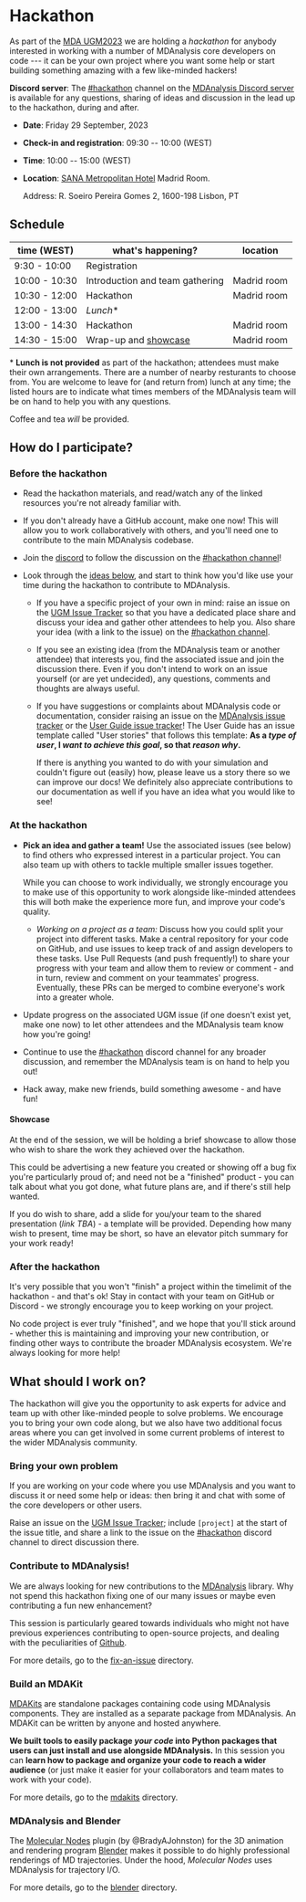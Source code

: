 # Hackathon

As part of the [MDA
UGM2023](https://www.mdanalysis.org/pages/ugm2023/) we are holding a
*hackathon* for anybody interested in working with a number of
MDAnalysis core developers on code --- it can be your own project
where you want some help or start building something amazing with a
few like-minded hackers!

**Discord server**: The [#hackathon][hackathon-channel] channel on the 
[MDAnalysis Discord server][discord] is available for any questions, 
sharing of ideas and discussion in the lead up to 
the hackathon, during and after.

* **Date**: Friday 29 September, 2023
* **Check-in and registration**: 09:30 -- 10:00 (WEST)
* **Time**: 10:00 -- 15:00 (WEST)
* **Location**: [SANA Metropolitan
  Hotel](https://www.sanahotels.com/en/hotel/sana-metropolitan/)
  Madrid Room. 
  
  Address: R. Soeiro Pereira Gomes 2, 1600-198 Lisbon, PT
  
## Schedule 

| time (WEST)   | what's happening?                |  location   |
|---------------|----------------------------------|-------------|
| 9:30 - 10:00  | Registration                     |             |
| 10:00 - 10:30 | Introduction and team gathering  | Madrid room |
| 10:30 - 12:00 | Hackathon                        | Madrid room |
| 12:00 - 13:00 | *Lunch*\*                        |             |
| 13:00 - 14:30 | Hackathon                        | Madrid room |
| 14:30 - 15:00 | Wrap-up and [showcase](#showcase)| Madrid room |

\* **Lunch is not provided** as part of the hackathon; attendees must 
make their own arrangements. There are a number of nearby resturants 
to choose from. You are welcome to leave for (and return from) lunch 
at any time; the listed hours are to indicate what times members 
of the MDAnalysis team will be on hand to help you with any 
questions. 

Coffee and tea *will* be provided. 



## How do I participate?
### Before the hackathon
 - Read the hackathon materials, and read/watch any of the linked
   resources you're not already familiar with.
   
 - If you don't already have a GitHub account, make one now! This
   will allow you to work collaboratively with others, and you'll need
   one to contribute to the main MDAnalysis codebase.
 - Join the [discord][] to follow the discussion on the
   [#hackathon channel][hackathon-channel]!
 - Look through the [ideas below](#What-should-I-work-on?), and start
   to think how you'd like use your time during the hackathon to
   contribute to MDAnalysis.
   - If you have a specific project of your own in mind: raise an issue
     on the [UGM Issue Tracker][issue-tracker] so that you have a
     dedicated place share and discuss your idea and gather other
     attendees to help you. Also share your idea (with a link to the
     issue) on the [#hackathon channel][hackathon-channel].
   - If you see an existing idea (from the MDAnalysis team or another
     attendee) that interests you, find the associated issue and join
     the discussion there. Even if you don't intend to work on an
     issue yourself (or are yet undecided), any questions, comments
     and thoughts are always useful.
   - If you have suggestions or complaints about MDAnalysis code
     or documentation, consider raising an issue on the
     [MDAnalysis issue tracker](https://github.com/MDAnalysis/mdanalysis/issues)
     or the [User Guide issue tracker](https://github.com/MDAnalysis/UserGuide/issues)!
     The User Guide has an issue template called "User stories"
     that follows this template:
     **As a *type of user*, I *want to achieve this goal*,
     so that *reason why*.**
     
     If there is anything you wanted to do with your simulation
     and couldn't figure out (easily) how, please leave us a story there
     so we can improve our docs! We definitely also appreciate
     contributions to our documentation as well if you have an idea
     what you would like to see!

### At the hackathon
 - **Pick an idea and gather a team!** Use the associated issues (see
   below) to find others who expressed interest in a particular project.
   You can also team up with others to tackle multiple smaller issues
   together.
   
   While you can choose to work individually, we strongly encourage you
   to make use of this opportunity to work alongside like-minded
   attendees this will both make the experience more fun, and improve
   your code's quality.
   - *Working on a project as a team:* Discuss how you could split your
     project into different tasks. Make a central repository for your
     code on GitHub, and use issues to keep track of and assign
     developers to these tasks. Use Pull Requests (and push
     frequently!) to share your progress with your team and allow them
     to review or comment - and in turn, review and comment on your
     teammates' progress. Eventually, these PRs can be merged to
     combine everyone's work into a greater whole.
     
 - Update progress on the associated UGM issue (if one doesn't exist
   yet, make one now) to let other attendees and the MDAnalysis team
   know how you're going!
 - Continue to use the [#hackathon][hackathon-channel] discord channel
   for any broader discussion, and remember the MDAnalysis team is
   on hand to help you out!
 - Hack away, make new friends, build something awesome - and have fun!

#### Showcase
At the end of the session, we will be holding a brief showcase to allow
those who wish to share the work they achieved over the hackathon. 

This could be advertising a new feature you created or showing off a 
bug fix you're particularly proud of; and need not be a "finished" 
product - you can talk about what you got done, what future plans 
are, and if there's still help wanted.

If you do wish to share, add a slide for you/your team to the 
shared presentation (*link TBA*) - a template will be provided. 
Depending how many wish to present, time may be short, so have 
an elevator pitch summary for your work ready!

### After the hackathon
It's very possible that you won't "finish" a project within the 
timelimit of the hackathon - and that's ok! Stay in contact with your
team on GitHub or Discord - we strongly encourage you to keep working 
on your project.

No code project is ever truly "finished", and we hope that you'll 
stick around - whether this is maintaining and improving your new 
contribution, or finding other ways to contribute the broader 
MDAnalysis ecosystem. We're always looking for more help!


## What should I work on?

The hackathon will give you the opportunity to ask experts for advice
and team up with other like-minded people to solve problems. We
encourage you to bring your own code along, but we also have two
additional focus areas where you can get involved in some current
problems of interest to the wider MDAnalysis community.

### Bring your own problem

If you are working on your code where you use MDAnalysis and you want
to discuss it or need some help or ideas: then bring it and chat with
some of the core developers or other users. 

Raise an issue on the [UGM Issue Tracker][issue-tracker]; include 
`[project]` at the start of the issue title, and share a link to the
issue on the [#hackathon][hackathon-channel] discord channel to direct
discussion there.

### Contribute to MDAnalysis!

We are always looking for new contributions to the 
[MDAnalysis](https://github.com/MDAnalysis/mdanalysis) library. Why
not spend this hackathon fixing one of our many issues or maybe
even contributing a fun new enhancement?

This session is particularly geared towards individuals who might not
have previous experiences contributing to open-source projects, and
dealing with the peculiarities of [Github](https://github.com/).

For more details, go to the [fix-an-issue](./fix-an-issue) directory.

### Build an MDAKit

[MDAKits](https://www.mdanalysis.org/2022/08/24/mdakits-intro/) are
standalone packages containing code using MDAnalysis components. They
are installed as a separate package from MDAnalysis. An MDAKit can be
written by anyone and hosted anywhere.

**We built tools to easily package *your code* into Python packages
that users can just install and use alongside MDAnalysis.** In this
session you can **learn how to package and organize your code to reach
a wider audience** (or just make it easier for your collaborators and
team mates to work with your code).

For more details, go to the [mdakits](./mdakits) directory.


### MDAnalysis and Blender

The [Molecular
Nodes](https://bradyajohnston.github.io/MolecularNodes/) plugin (by
@BradyAJohnston) for the 3D animation and rendering program
[Blender](https://www.blender.org/) makes it possible to do highly
professional renderings of MD trajectories. Under the hood, *Molecular
Nodes* uses MDAnalysis for trajectory I/O. 

For more details, go to the [blender](./blender) directory.

[discord]: https://discord.com/invite/sAKgZZnPv4
[hackathon-channel]: https://discord.com/channels/807348386012987462/1152628719354118205
[issue-tracker]: https://github.com/MDAnalysis/UGM2023/issues
